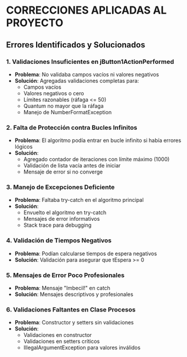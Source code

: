 # CORRECCIONES APLICADAS AL PROYECTO

## Errores Identificados y Solucionados

### 1. **Validaciones Insuficientes en jButton1ActionPerformed**
- **Problema**: No validaba campos vacíos ni valores negativos
- **Solución**: Agregadas validaciones completas para:
  - Campos vacíos
  - Valores negativos o cero
  - Límites razonables (ráfaga <= 50)
  - Quantum no mayor que la ráfaga
  - Manejo de NumberFormatException

### 2. **Falta de Protección contra Bucles Infinitos**
- **Problema**: El algoritmo podía entrar en bucle infinito si había errores lógicos
- **Solución**: 
  - Agregado contador de iteraciones con límite máximo (1000)
  - Validación de lista vacía antes de iniciar
  - Mensaje de error si no converge

### 3. **Manejo de Excepciones Deficiente**
- **Problema**: Faltaba try-catch en el algoritmo principal
- **Solución**: 
  - Envuelto el algoritmo en try-catch
  - Mensajes de error informativos
  - Stack trace para debugging

### 4. **Validación de Tiempos Negativos**
- **Problema**: Podían calcularse tiempos de espera negativos
- **Solución**: Validación para asegurar que tEspera >= 0

### 5. **Mensajes de Error Poco Profesionales**
- **Problema**: Mensaje "Imbecil!" en catch
- **Solución**: Mensajes descriptivos y profesionales

### 6. **Validaciones Faltantes en Clase Procesos**
- **Problema**: Constructor y setters sin validaciones
- **Solución**:
  - Validaciones en constructor
  - Validaciones en setters críticos
  - IllegalArgumentException para valores inválidos
